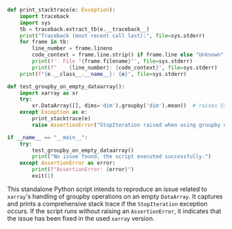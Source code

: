 ```python
def print_stacktrace(e: Exception):
    import traceback
    import sys
    tb = traceback.extract_tb(e.__traceback__)
    print("Traceback (most recent call last):", file=sys.stderr)
    for frame in tb:
        line_number = frame.lineno
        code_context = frame.line.strip() if frame.line else "Unknown"
        print(f'  File "{frame.filename}"', file=sys.stderr)
        print(f"    {line_number}: {code_context}", file=sys.stderr)
    print(f"{e.__class__.__name__}: {e}", file=sys.stderr)

def test_groupby_on_empty_dataarray():
    import xarray as xr
    try:
        xr.DataArray([], dims='dim').groupby('dim').mean()  # raises StopIteration
    except Exception as e:
        print_stacktrace(e)
        raise AssertionError("StopIteration raised when using groupby on an empty DataArray") from e

if __name__ == "__main__":
    try:
        test_groupby_on_empty_dataarray()
        print("No issue found, the script executed successfully.")
    except AssertionError as error:
        print(f"AssertionError: {error}")
        exit(1)
```

This standalone Python script intends to reproduce an issue related to `xarray`'s handling of groupby operations on an empty `DataArray`. It captures and prints a comprehensive stack trace if the `StopIteration` exception occurs. If the script runs without raising an `AssertionError`, it indicates that the issue has been fixed in the used `xarray` version.